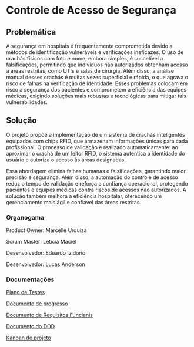 # Controle de Acesso de Segurança
## Problemática
A segurança em hospitais é frequentemente comprometida devido a métodos de identificação vulneráveis e verificações ineficazes. O uso de crachás físicos com foto e nome, embora simples, é suscetível a falsificações, permitindo que indivíduos não autorizados obtenham acesso a áreas restritas, como UTIs e salas de cirurgia. Além disso, a análise manual desses crachás é muitas vezes superficial e rápida, o que agrava o risco de falhas na verificação de identidade. Esses problemas colocam em risco a segurança dos pacientes e comprometem a eficiência das equipes médicas, exigindo soluções mais robustas e tecnológicas para mitigar tais vulnerabilidades.

## Solução
O projeto propõe a implementação de um sistema de crachás inteligentes equipados com chips RFID, que armazenam informações únicas para cada profissional. O processo de validação é realizado automaticamente: ao aproximar o crachá de um leitor RFID, o sistema autentica a identidade do usuário e autoriza o acesso às áreas designadas.

Essa abordagem elimina falhas humanas e falsificações, garantindo maior precisão e segurança. Além disso, a automação do controle de acesso reduz o tempo de validação e reforça a confiança operacional, protegendo pacientes e equipes médicas contra riscos de acessos não autorizados. A solução também melhora a eficiência hospitalar, oferecendo um gerenciamento mais ágil e confiável das áreas restritas.

###  Organogama
Product Owner: Marcelle Urquiza

Scrum Master: Leticia Maciel

Desenvolvedor: Eduardo Izidorio

Desenvolvedor: Lucas Anderson

### Documentações
[Plano de Testes](https://docs.google.com/document/d/10CIFSipXoRCc5wrKQMZphmtd8fS7pJvb/edit?usp=sharing&ouid=109419478006693650737&rtpof=true&sd=true)

[Documento de progresso](https://docs.google.com/document/d/1Oy7GM6mGv_VOOfwkwuGCQif4eo9OBG1OY-nIlGEZqNY/edit?usp=sharing)

[Documento de Requisitos Funcianis](https://docs.google.com/document/d/10l475C5ucxIYIH_1CtNlkx7thnYJi__C/edit?usp=sharing&ouid=109419478006693650737&rtpof=true&sd=true)

[Documento do DOD](https://docs.google.com/document/d/1PbFxZz81NLKm4WI8K0vOC2Q9m4AcRm8E/edit?usp=sharing&ouid=109419478006693650737&rtpof=true&sd=true)

[Kanban do projeto](https://github.com/users/Lucas-Ladislau/projects/1)
